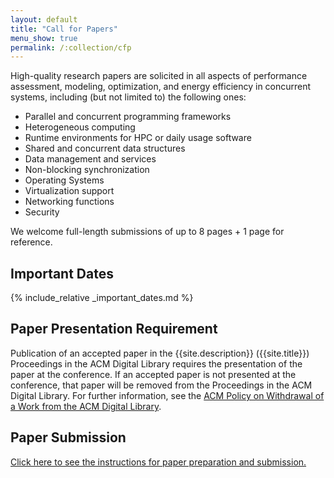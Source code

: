 ```yaml
---
layout: default
title: "Call for Papers"
menu_show: true
permalink: /:collection/cfp
---
```


High-quality research papers are solicited in all aspects of performance assessment, modeling, optimization, and energy efficiency in concurrent systems, including (but not limited to) the following ones:

-   Parallel and concurrent programming frameworks
-   Heterogeneous computing
-   Runtime environments for HPC or daily usage software
-   Shared and concurrent data structures
-   Data management and services
-   Non-blocking synchronization 
-   Operating Systems
-   Virtualization support 
-   Networking functions
-   Security

We welcome full-length submissions of up to 8 pages + 1 page for reference.

## Important Dates

{% include_relative _important_dates.md %}

## Paper Presentation Requirement

Publication of an accepted paper in the {{site.description}} ({{site.title}}) Proceedings in the ACM Digital Library requires the presentation of the paper at the conference. If an accepted paper is not presented at the conference, that paper will be removed from the Proceedings in the ACM Digital Library. For further information, see the [ACM Policy on Withdrawal of a Work from the ACM Digital Library](https://www.acm.org/publications/policies/withdrawal_work).

## Paper Submission

[Click here to see the instructions for paper preparation and submission.](cfp.html)
